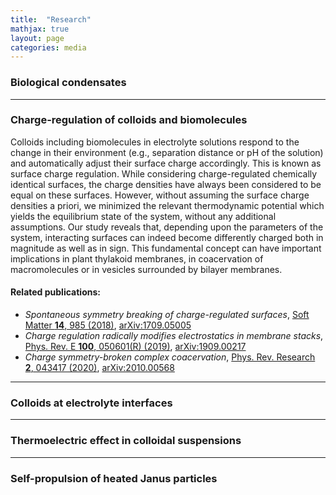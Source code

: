 ```yaml
---
title:  "Research"
mathjax: true
layout: page
categories: media
---
```


### Biological condensates
---
### Charge-regulation of colloids and biomolecules

Colloids including biomolecules in electrolyte solutions respond to the change in their environment (e.g., separation distance or pH of the solution) and automatically adjust their surface
charge accordingly. This is known as surface charge regulation. While considering charge-regulated chemically identical surfaces, the charge densities have always been considered to be equal on these surfaces. However, without assuming the surface charge densities a priori, we minimized the relevant thermodynamic potential which yields the equilibrium state of the system, without any additional assumptions. Our study reveals that, depending upon the parameters of the system, interacting surfaces can indeed become differently charged both in magnitude as well as in sign. This fundamental concept can have important implications in plant thylakoid membranes, in coacervation of macromolecules or in vesicles surrounded by bilayer membranes.

#### Related publications:

- <em>Spontaneous symmetry breaking of charge-regulated surfaces</em>, [Soft Matter **14**, 985 (2018)](https://doi.org/10.1039/C7SM02270K), [arXiv:1709.05005](https://doi.org/10.48550/arXiv.1709.05005)<br>
- <em>Charge regulation radically modifies electrostatics in membrane stacks</em>, [Phys. Rev. E **100**, 050601(R) (2019)](https://doi.org/10.1103/PhysRevE.100.050601), [arXiv:1909.00217](https://doi.org/10.48550/arXiv.1909.00217)<br>
- <em>Charge symmetry-broken complex coacervation</em>, [Phys. Rev. Research **2**, 043417 (2020)](https://doi.org/10.1103/PhysRevResearch.2.043417), [arXiv:2010.00568](https://doi.org/10.48550/arXiv.2010.00568)

---
### Colloids at electrolyte interfaces
---
### Thermoelectric effect in colloidal suspensions
---
### Self-propulsion of heated Janus particles
